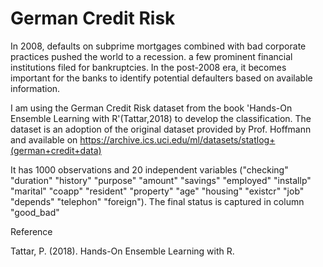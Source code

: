 # German Credit Risk

In 2008, defaults on subprime mortgages combined with bad corporate practices pushed the world to a recession. a few prominent financial institutions filed for bankruptcies. In the post-2008 era, it becomes important for the banks to identify potential defaulters based on available information.


I am using the German Credit Risk dataset from the book 'Hands-On Ensemble Learning with R'(Tattar,2018) to develop the classification. The dataset is an adoption of the original dataset provided by Prof. Hoffmann and available on https://archive.ics.uci.edu/ml/datasets/statlog+(german+credit+data)

It has 1000 observations and 20 independent variables ("checking" "duration" "history" "purpose" "amount" "savings" "employed" "installp" "marital" "coapp" "resident" "property" "age" "housing" "existcr" "job" "depends" "telephon" "foreign"). The final status is captured in column "good_bad"

Reference 

Tattar, P. (2018). Hands-On Ensemble Learning with R.
